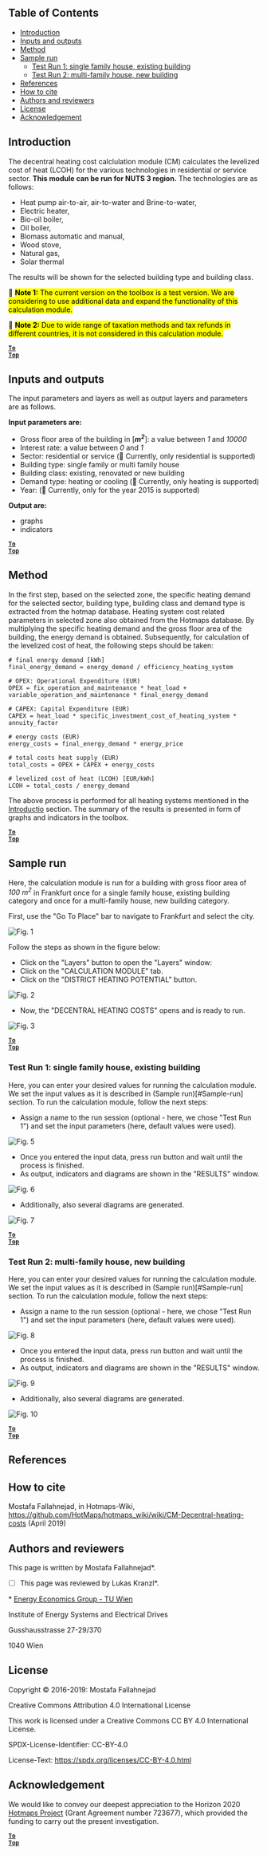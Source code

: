 ﻿## Table of Contents

* [Introduction](#introduction)
* [Inputs and outputs](#inputs-and-outputs)
* [Method](#method)
* [Sample run](#sample-run)
  * [Test Run 1: single family house, existing building](#test-run-1-single-family-house-existing-building)
  * [Test Run 2: multi-family house, new building](#test-run-2-multi---family-house-new-building)
* [References](#references)
* [How to cite](#how-to-cite)
* [Authors and reviewers](#authors-and-reviewers)
* [License](#license)
* [Acknowledgement](#acknowledgement)

## Introduction

The decentral heating cost calclulation module (CM) calculates the levelized cost of heat (LCOH) for the various technologies in residential or service sector. **This module can be run for NUTS 3 region.** The technologies are as follows:

* Heat pump air-to-air, air-to-water and Brine-to-water,
* Electric heater,
* Bio-oil boiler,
* Oil boiler,
* Biomass automatic and manual,
* Wood stove,
* Natural gas,
* Solar thermal

The results will be shown for the selected building type and building class.

&#x1F53A; <mark>**Note 1:** The current version on the toolbox is a test version. We are considering to use additional data and expand the functionality of this calculation module. </mark>

&#x1F53A; <mark>**Note 2:** Due to wide range of taxation methods and tax refunds in different countries, it is not considered in this calculation module. </mark>



<code><ins>**[To Top](#table-of-contents)**</ins></code>

## Inputs and outputs
The input parameters and layers as well as output layers and parameters are as follows.

**Input parameters are:**

* Gross floor area of the building in [_**m<sup>2</sup>**_]: a value between _*1*_ and _*10000*_
* Interest rate: a value between _*0*_ and _*1*_
* Sector: residential or service (&#x1F53A; Currently, only residential is supported)
* Building type: single family or multi family house
* Building class: existing, renovated or new building
* Demand type: heating or cooling (&#x1F53A; Currently, only heating is supported)
* Year: (&#x1F53A; Currently, only for the year 2015 is supported)

**Output are:**
* graphs
* indicators

<code><ins>**[To Top](#table-of-contents)**</ins></code>

## Method

In the first step, based on the selected zone, the specific heating demand for the selected sector, building type, building class and demand type is extracted from the hotmap database. Heating system cost related parameters in selected zone also obtained from the Hotmaps database.
By multiplying the specific heating demand and the gross floor area of the building, the energy demand is obtained. Subsequently, for calculation of the levelized cost of heat, the following steps should be taken:

```
# final energy demand [kWh]
final_energy_demand = energy_demand / efficiency_heating_system

# OPEX: Operational Expenditure (EUR)
OPEX = fix_operation_and_maintenance * heat_load + variable_operation_and_maintenance * final_energy_demand

# CAPEX: Capital Expenditure (EUR)
CAPEX = heat_load * specific_investment_cost_of_heating_system * annuity_factor

# energy costs (EUR)
energy_costs = final_energy_demand * energy_price

# total costs heat supply (EUR)
total_costs = OPEX + CAPEX + energy_costs

# levelized cost of heat (LCOH) [EUR/kWh]
LCOH = total_costs / energy_demand

```
The above process is performed for all heating systems mentioned in the [Introductio](#Introduction) section.  The summary of the results is presented in form of graphs and indicators in the toolbox.


<code><ins>**[To Top](#table-of-contents)**</ins></code>


## Sample run
Here, the calculation module is run for a building with gross floor area of _100 m<sup>2</sup>_ in Frankfurt once for a single family house, existing building category and once for a multi-family house, new building category.

First, use the "Go To Place" bar to navigate to Frankfurt and select the city.

![Fig. 1](https://github.com/HotMaps/hotmaps_wiki/blob/master/Images/cm_decentral_heating/2.png "Navigate to a location")

Follow the steps as shown in the figure below:
* Click on the "Layers" button to open the "Layers" window:
* Click on the "CALCULATION MODULE" tab.
* Click on the "DISTRICT HEATING POTENTIAL" button.

![Fig. 2](https://github.com/HotMaps/hotmaps_wiki/blob/master/Images/cm_decentral_heating/3.png "Calculation module tab")


* Now, the "DECENTRAL HEATING COSTS" opens and is ready to run.

![Fig. 3](https://github.com/HotMaps/hotmaps_wiki/blob/master/Images/cm_decentral_heating/4.png "DECENTRAL HEATING COSTS")


<code><ins>**[To Top](#table-of-contents)**</ins></code>

### Test Run 1: single family house, existing building
Here, you can enter your desired values for running the calculation module. We set the input values as it is described in (Sample run)[#Sample-run] section. To run the calculation module, follow the next steps:

* Assign a name to the run session (optional - here, we chose "Test Run 1") and set the input parameters (here, default values were used).


![Fig. 5](https://github.com/HotMaps/hotmaps_wiki/blob/master/Images/cm_decentral_heating/5.png "Name the run session")

* Once you entered the input data, press run button and wait until the process is finished.
* As output, indicators and diagrams are shown in the "RESULTS" window.

![Fig. 6](https://github.com/HotMaps/hotmaps_wiki/blob/master/Images/cm_decentral_heating/6.png "INDICATORS tab")

* Additionally, also several diagrams are generated.

![Fig. 7](https://github.com/HotMaps/hotmaps_wiki/blob/master/Images/cm_decentral_heating/7.png "GRAPHICS tab")


<code><ins>**[To Top](#table-of-contents)**</ins></code>

### Test Run 2: multi-family house, new building

Here, you can enter your desired values for running the calculation module. We set the input values as it is described in (Sample run)[#Sample-run] section. To run the calculation module, follow the next steps:

* Assign a name to the run session (optional - here, we chose "Test Run 1") and set the input parameters (here, default values were used).


![Fig. 8](https://github.com/HotMaps/hotmaps_wiki/blob/master/Images/cm_decentral_heating/8.png "Name the run session")

* Once you entered the input data, press run button and wait until the process is finished.
* As output, indicators and diagrams are shown in the "RESULTS" window.

![Fig. 9](https://github.com/HotMaps/hotmaps_wiki/blob/master/Images/cm_decentral_heating/9.png "INDICATORS tab")

* Additionally, also several diagrams are generated.

![Fig. 10](https://github.com/HotMaps/hotmaps_wiki/blob/master/Images/cm_decentral_heating/10.png "GRAPHICS tab")


<code><ins>**[To Top](#table-of-contents)**</ins></code>

## References



## How to cite
Mostafa Fallahnejad, in Hotmaps-Wiki, https://github.com/HotMaps/hotmaps_wiki/wiki/CM-Decentral-heating-costs (April 2019)


## Authors and reviewers
This page is written by Mostafa Fallahnejad\*.
- [ ] This page was reviewed by Lukas Kranzl\*.

\* [Energy Economics Group - TU Wien](https://eeg.tuwien.ac.at/)

Institute of Energy Systems and Electrical Drives

Gusshausstrasse 27-29/370

1040 Wien



## License
Copyright © 2016-2019: Mostafa Fallahnejad

Creative Commons Attribution 4.0 International License

This work is licensed under a Creative Commons CC BY 4.0 International License.

SPDX-License-Identifier: CC-BY-4.0

License-Text: https://spdx.org/licenses/CC-BY-4.0.html


## Acknowledgement
We would like to convey our deepest appreciation to the Horizon 2020 [Hotmaps Project](https://www.hotmaps-project.eu) (Grant Agreement number 723677), which provided the funding to carry out the present investigation.

<code><ins>**[To Top](#table-of-contents)**</ins></code>
